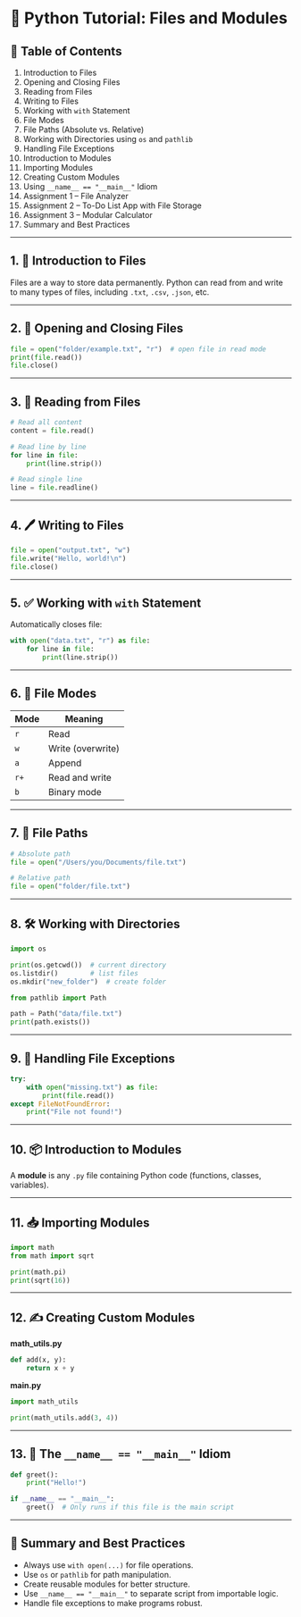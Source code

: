 
# 📘 Python Tutorial: Files and Modules

## 📂 Table of Contents

1. Introduction to Files  
2. Opening and Closing Files  
3. Reading from Files  
4. Writing to Files  
5. Working with `with` Statement  
6. File Modes  
7. File Paths (Absolute vs. Relative)  
8. Working with Directories using `os` and `pathlib`  
9. Handling File Exceptions  
10. Introduction to Modules  
11. Importing Modules  
12. Creating Custom Modules  
13. Using `__name__ == "__main__"` Idiom  
14. Assignment 1 – File Analyzer  
15. Assignment 2 – To-Do List App with File Storage  
16. Assignment 3 – Modular Calculator  
17. Summary and Best Practices

---

## 1. 📘 Introduction to Files

Files are a way to store data permanently. Python can read from and write to many types of files, including `.txt`, `.csv`, `.json`, etc.

---

## 2. 📂 Opening and Closing Files

```python
file = open("folder/example.txt", "r")  # open file in read mode
print(file.read())
file.close()
```

---

## 3. 📖 Reading from Files

```python
# Read all content
content = file.read()

# Read line by line
for line in file:
    print(line.strip())

# Read single line
line = file.readline()
```

---

## 4. 🖊️ Writing to Files

```python
file = open("output.txt", "w")
file.write("Hello, world!\n")
file.close()
```

---

## 5. ✅ Working with `with` Statement

Automatically closes file:

```python
with open("data.txt", "r") as file:
    for line in file:
        print(line.strip())
```

---

## 6. 🔧 File Modes

| Mode | Meaning              |
|------|----------------------|
| `r`  | Read                 |
| `w`  | Write (overwrite)    |
| `a`  | Append               |
| `r+` | Read and write       |
| `b`  | Binary mode          |

---

## 7. 📁 File Paths

```python
# Absolute path
file = open("/Users/you/Documents/file.txt")

# Relative path
file = open("folder/file.txt")
```

---

## 8. 🛠️ Working with Directories

```python
import os

print(os.getcwd())  # current directory
os.listdir()        # list files
os.mkdir("new_folder")  # create folder

from pathlib import Path

path = Path("data/file.txt")
print(path.exists())
```

---

## 9. 🚫 Handling File Exceptions

```python
try:
    with open("missing.txt") as file:
        print(file.read())
except FileNotFoundError:
    print("File not found!")
```

---

## 10. 📦 Introduction to Modules

A **module** is any `.py` file containing Python code (functions, classes, variables).

---

## 11. 📥 Importing Modules

```python
import math
from math import sqrt

print(math.pi)
print(sqrt(16))
```

---

## 12. ✍️ Creating Custom Modules

**math_utils.py**
```python
def add(x, y):
    return x + y
```

**main.py**
```python
import math_utils

print(math_utils.add(3, 4))
```

---

## 13. 🚀 The `__name__ == "__main__"` Idiom

```python
def greet():
    print("Hello!")

if __name__ == "__main__":
    greet()  # Only runs if this file is the main script
```




---

## 🧠 Summary and Best Practices

- Always use `with open(...)` for file operations.
- Use `os` or `pathlib` for path manipulation.
- Create reusable modules for better structure.
- Use `__name__ == "__main__"` to separate script from importable logic.
- Handle file exceptions to make programs robust.
